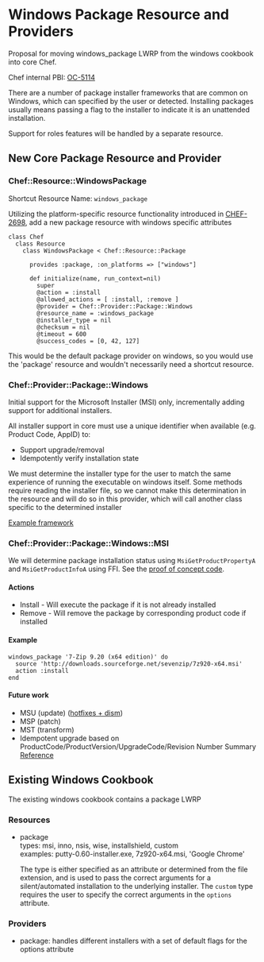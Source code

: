 # Windows Package Resource and Providers

Proposal for moving windows\_package LWRP from the windows cookbook into core Chef.

Chef internal PBI: [OC-5114](https://tickets.corp.opscode.com/browse/OC-5114)

There are a number of package installer frameworks that are common on Windows, which can specified by the user or detected. Installing packages usually means passing a flag to the installer to indicate it is an unattended installation.

Support for roles features will be handled by a separate resource.

## New Core Package Resource and Provider

### Chef::Resource::WindowsPackage
Shortcut Resource Name: `windows_package`


Utilizing the platform-specific resource functionality introduced in [CHEF-2698](https://tickets.opscode.com/browse/CHEF-2698), add a new package resource with windows specific attributes 

```
class Chef
  class Resource
    class WindowsPackage < Chef::Resource::Package

      provides :package, :on_platforms => ["windows"]
      
      def initialize(name, run_context=nil)
        super
        @action = :install
        @allowed_actions = [ :install, :remove ]
        @provider = Chef::Provider::Package::Windows
        @resource_name = :windows_package
        @installer_type = nil
        @checksum = nil
        @timeout = 600
        @success_codes = [0, 42, 127]
```      
      
This would be the default package provider on windows, so you would use the 'package' resource and wouldn't necessarily need a shortcut resource.


### Chef::Provider::Package::Windows

Initial support for the Microsoft Installer (MSI) only, incrementally adding support for additional installers.

All installer support in core must use a unique identifier when available (e.g. Product Code, AppID) to:  
* Support upgrade/removal  
* Idempotently verify installation state

We must determine the installer type for the user to match the same experience of running the executable on windows itself. Some methods require reading the installer file, so we cannot make this determination in the resource and will do so in this provider, which will call another class specific to the determined installer

[Example framework](https://gist.github.com/btm/92a40020c3eea6cb8b28)

### Chef::Provider::Package::Windows::MSI

We will determine package installation status using ```MsiGetProductPropertyA``` and ```MsiGetProductInfoA``` using FFI. See the [proof of concept code](https://gist.github.com/btm/8673443#file-check_installed-rb).

#### Actions
* Install - Will execute the package if it is not already installed
* Remove - Will remove the package by corresponding product code if installed


#### Example

```
windows_package '7-Zip 9.20 (x64 edition)' do
  source 'http://downloads.sourceforge.net/sevenzip/7z920-x64.msi'
  action :install
end
```

#### Future work

* MSU (update) ([hotfixes + dism](http://blogs.technet.com/b/askcore/archive/2011/02/15/how-to-use-dism-to-install-a-hotfix-from-within-windows.aspx))
* MSP (patch)
* MST (transform)
* Idempotent upgrade based on ProductCode/ProductVersion/UpgradeCode/Revision Number Summary [Reference](http://msdn.microsoft.com/en-us/library/aa370579\(v=vs.85\).aspx)


## Existing Windows Cookbook

The existing windows cookbook contains a package LWRP

### Resources
* package  
    types: msi, inno, nsis, wise, installshield, custom  
    examples: putty-0.60-installer.exe, 7z920-x64.msi, 'Google Chrome'
    
    The type is either specified as an attribute or determined from the file extension, and is used to pass the correct arguments for a silent/automated installation to the underlying installer. The ```custom``` type requires the user to specify the correct arguments in the ```options``` attribute.

### Providers
* package: handles different installers with a set of default flags for the options attribute